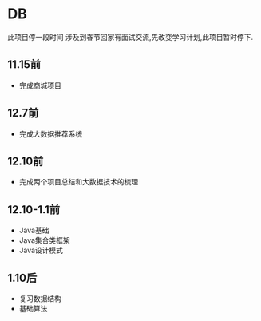 # DB
此项目停一段时间
涉及到春节回家有面试交流,先改变学习计划,此项目暂时停下.
## 11.15前
* 完成商城项目
## 12.7前
* 完成大数据推荐系统
## 12.10前
* 完成两个项目总结和大数据技术的梳理
## 12.10-1.1前
* Java基础
* Java集合类框架
* Java设计模式
## 1.10后
* 复习数据结构
* 基础算法


